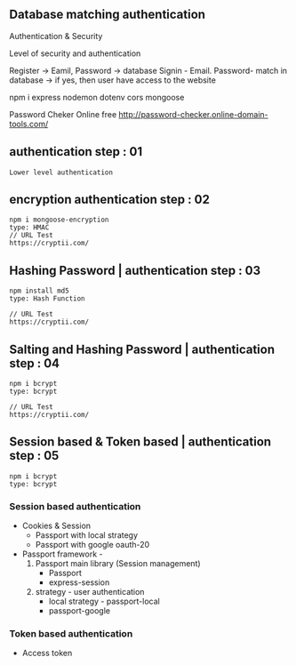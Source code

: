 ## Database matching authentication

Authentication & Security



Level of security and authentication




Register -> Eamil, Password -> database
Signin - Email. Password- match in database -> if yes, then user have access to the website


npm i express nodemon dotenv cors mongoose

Password Cheker Online free
http://password-checker.online-domain-tools.com/

## authentication step : 01
    Lower level authentication
## encryption authentication step : 02
    npm i mongoose-encryption
    type: HMAC
    // URL Test
    https://cryptii.com/ 

## Hashing Password | authentication step : 03
    npm install md5
    type: Hash Function

    // URL Test
    https://cryptii.com/ 

## Salting and Hashing Password | authentication step : 04
    npm i bcrypt
    type: bcrypt

    // URL Test
    https://cryptii.com/ 

## Session based & Token based | authentication step : 05
    npm i bcrypt
    type: bcrypt

### Session based authentication
- Cookies & Session
    - Passport with local strategy
    - Passport with google oauth-20
- Passport framework - 
    1. Passport main library (Session management)
        - Passport
        - express-session
    2. strategy - user authentication
        - local strategy - passport-local
        - passport-google

### Token based authentication
- Access token